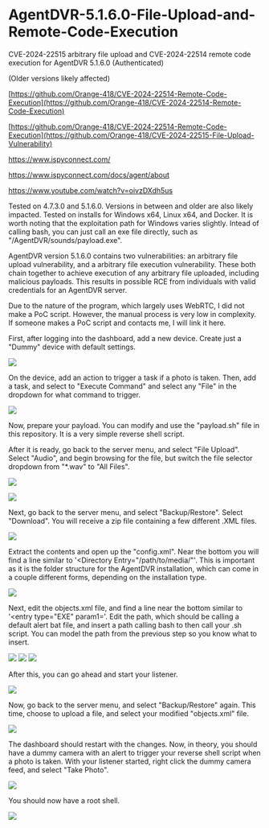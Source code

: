 # AgentDVR-5.1.6.0-File-Upload-and-Remote-Code-Execution

CVE-2024-22515 arbitrary file upload and CVE-2024-22514 remote code execution for AgentDVR 5.1.6.0 (Authenticated)

(Older versions likely affected)

[https://github.com/Orange-418/CVE-2024-22514-Remote-Code-Execution](https://github.com/Orange-418/CVE-2024-22514-Remote-Code-Execution)

[https://github.com/Orange-418/CVE-2024-22514-Remote-Code-Execution](https://github.com/Orange-418/CVE-2024-22515-File-Upload-Vulnerability)

https://www.ispyconnect.com/

https://www.ispyconnect.com/docs/agent/about

https://www.youtube.com/watch?v=oivzDXdh5us


Tested on 4.7.3.0 and 5.1.6.0. Versions in between and older are also likely impacted. Tested on installs for Windows x64, Linux x64, and Docker. It is worth noting that the exploitation path for Windows varies slightly. Intead of calling bash, you can just call an exe file directly, such as "/AgentDVR/sounds/payload.exe".


AgentDVR version 5.1.6.0 contains two vulnerabilities: an arbitrary file upload vulnerability, and a arbitrary file execution vulnerability. These both chain together to achieve execution of any arbitrary file uploaded, including malicious payloads. This results in possible RCE from individuals with valid credentials for an AgentDVR server.


Due to the nature of the program, which largely uses WebRTC, I did not make a PoC script. However, the manual process is very low in complexity. If someone makes a PoC script and contacts me, I will link it here.



First, after logging into the dashboard, add a new device. Create just a "Dummy" device with default settings.

![](pics/create_dummy.png)



On the device, add an action to trigger a task if a photo is taken. Then, add a task, and select to "Execute Command" and select any "File" in the dropdown for what command to trigger.

![](pics/add_command.png)



Now, prepare your payload. You can modify and use the "payload.sh" file in this repository. It is a very simple reverse shell script.

After it is ready, go back to the server menu, and select "File Upload". Select "Audio", and begin browsing for the file, but switch the file selector dropdown from "*.wav" to "All Files".

![](pics/upload_payload.png)

![](pics/upload_audio.png)



Next, go back to the server menu, and select "Backup/Restore". Select "Download". You will receive a zip file containing a few different .XML files.

![](pics/download_backup.png)



Extract the contents and open up the "config.xml". Near the bottom you will find a line similar to '<Directory Entry="/path/to/media/"'. This is important as it is the folder structure for the AgentDVR installation, which can come in a couple different forms, depending on the installation type.

![](pics/find_path.png)



Next, edit the objects.xml file, and find a line near the bottom similar to '<entry type="EXE" param1='. Edit the path, which should be calling a default alert bat file, and insert a path calling bash to then call your .sh script. You can model the path from the previous step so you know what to insert.

![](pics/edit_objects.png)
![](pics/edit_path.png)
![](pics/path_payload.png)



After this, you can go ahead and start your listener.

![](pics/start_listener.png)



Now, go back to the server menu, and select "Backup/Restore" again. This time, choose to upload a file, and select your modified "objects.xml" file.

![](pics/upload_objects.png)



The dashboard should restart with the changes. Now, in theory, you should have a dummy camera with an alert to trigger your reverse shell script when a photo is taken. With your listener started, right click the dummy camera feed, and select "Take Photo".

![](pics/take_photo.png)



You should now have a root shell.

![](pics/root.png)
